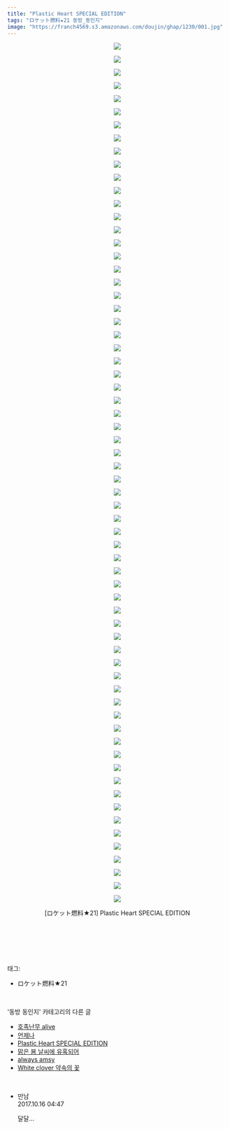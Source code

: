 ```yaml
---
title: "Plastic Heart SPECIAL EDITION"
tags: "ロケット燃料★21 동방_동인지"
image: "https://franch4569.s3.amazonaws.com/doujin/ghap/1230/001.jpg"
---
```

<div class="article">
<p style="text-align: center; clear: none; float: none;"><img src="{{ site.imgserver2 }}/ghap/1230/001.jpg"/></p>
<p style="text-align: center; clear: none; float: none;"><img src="{{ site.imgserver2 }}/ghap/1230/002.jpg"/></p>
<p style="text-align: center; clear: none; float: none;"><img src="{{ site.imgserver2 }}/ghap/1230/003.jpg"/></p>
<p style="text-align: center; clear: none; float: none;"><img src="{{ site.imgserver2 }}/ghap/1230/004.jpg"/></p>
<p style="text-align: center; clear: none; float: none;"><img src="{{ site.imgserver2 }}/ghap/1230/005.jpg"/></p>
<p style="text-align: center; clear: none; float: none;"><img src="{{ site.imgserver2 }}/ghap/1230/006.jpg"/></p>
<p style="text-align: center; clear: none; float: none;"><img src="{{ site.imgserver2 }}/ghap/1230/007.jpg"/></p>
<p style="text-align: center; clear: none; float: none;"><img src="{{ site.imgserver2 }}/ghap/1230/008.jpg"/></p>
<p style="text-align: center; clear: none; float: none;"><img src="{{ site.imgserver2 }}/ghap/1230/009.jpg"/></p>
<p style="text-align: center; clear: none; float: none;"><img src="{{ site.imgserver2 }}/ghap/1230/010.jpg"/></p>
<p style="text-align: center; clear: none; float: none;"><img src="{{ site.imgserver2 }}/ghap/1230/011.jpg"/></p>
<p style="text-align: center; clear: none; float: none;"><img src="{{ site.imgserver2 }}/ghap/1230/012.jpg"/></p>
<p style="text-align: center; clear: none; float: none;"><img src="{{ site.imgserver2 }}/ghap/1230/013.jpg"/></p>
<p style="text-align: center; clear: none; float: none;"><img src="{{ site.imgserver2 }}/ghap/1230/014.jpg"/></p>
<p style="text-align: center; clear: none; float: none;"><img src="{{ site.imgserver2 }}/ghap/1230/015.jpg"/></p>
<p style="text-align: center; clear: none; float: none;"><img src="{{ site.imgserver2 }}/ghap/1230/016.jpg"/></p>
<p style="text-align: center; clear: none; float: none;"><img src="{{ site.imgserver2 }}/ghap/1230/017.jpg"/></p>
<p style="text-align: center; clear: none; float: none;"><img src="{{ site.imgserver2 }}/ghap/1230/018.jpg"/></p>
<p style="text-align: center; clear: none; float: none;"><img src="{{ site.imgserver2 }}/ghap/1230/019.jpg"/></p>
<p style="text-align: center; clear: none; float: none;"><img src="{{ site.imgserver2 }}/ghap/1230/020.jpg"/></p>
<p style="text-align: center; clear: none; float: none;"><img src="{{ site.imgserver2 }}/ghap/1230/021.jpg"/></p>
<p style="text-align: center; clear: none; float: none;"><img src="{{ site.imgserver2 }}/ghap/1230/022.jpg"/></p>
<p style="text-align: center; clear: none; float: none;"><img src="{{ site.imgserver2 }}/ghap/1230/023.jpg"/></p>
<p style="text-align: center; clear: none; float: none;"><img src="{{ site.imgserver2 }}/ghap/1230/024.jpg"/></p>
<p style="text-align: center; clear: none; float: none;"><img src="{{ site.imgserver2 }}/ghap/1230/025.jpg"/></p>
<p style="text-align: center; clear: none; float: none;"><img src="{{ site.imgserver2 }}/ghap/1230/026.jpg"/></p>
<p style="text-align: center; clear: none; float: none;"><img src="{{ site.imgserver2 }}/ghap/1230/027.jpg"/></p>
<p style="text-align: center; clear: none; float: none;"><img src="{{ site.imgserver2 }}/ghap/1230/028.jpg"/></p>
<p style="text-align: center; clear: none; float: none;"><img src="{{ site.imgserver2 }}/ghap/1230/029.jpg"/></p>
<p style="text-align: center; clear: none; float: none;"><img src="{{ site.imgserver2 }}/ghap/1230/030.jpg"/></p>
<p style="text-align: center; clear: none; float: none;"><img src="{{ site.imgserver2 }}/ghap/1230/031.jpg"/></p>
<p style="text-align: center; clear: none; float: none;"><img src="{{ site.imgserver2 }}/ghap/1230/032.jpg"/></p>
<p style="text-align: center; clear: none; float: none;"><img src="{{ site.imgserver2 }}/ghap/1230/033.jpg"/></p>
<p style="text-align: center; clear: none; float: none;"><img src="{{ site.imgserver2 }}/ghap/1230/034.jpg"/></p>
<p style="text-align: center; clear: none; float: none;"><img src="{{ site.imgserver2 }}/ghap/1230/035.jpg"/></p>
<p style="text-align: center; clear: none; float: none;"><img src="{{ site.imgserver2 }}/ghap/1230/036.jpg"/></p>
<p style="text-align: center; clear: none; float: none;"><img src="{{ site.imgserver2 }}/ghap/1230/037.jpg"/></p>
<p style="text-align: center; clear: none; float: none;"><img src="{{ site.imgserver2 }}/ghap/1230/038.jpg"/></p>
<p style="text-align: center; clear: none; float: none;"><img src="{{ site.imgserver2 }}/ghap/1230/039.jpg"/></p>
<p style="text-align: center; clear: none; float: none;"><img src="{{ site.imgserver2 }}/ghap/1230/040.jpg"/></p>
<p style="text-align: center; clear: none; float: none;"><img src="{{ site.imgserver2 }}/ghap/1230/041.jpg"/></p>
<p style="text-align: center; clear: none; float: none;"><img src="{{ site.imgserver2 }}/ghap/1230/042.jpg"/></p>
<p style="text-align: center; clear: none; float: none;"><img src="{{ site.imgserver2 }}/ghap/1230/043.jpg"/></p>
<p style="text-align: center; clear: none; float: none;"><img src="{{ site.imgserver2 }}/ghap/1230/044.jpg"/></p>
<p style="text-align: center; clear: none; float: none;"><img src="{{ site.imgserver2 }}/ghap/1230/045.jpg"/></p>
<p style="text-align: center; clear: none; float: none;"><img src="{{ site.imgserver2 }}/ghap/1230/046.jpg"/></p>
<p style="text-align: center; clear: none; float: none;"><img src="{{ site.imgserver2 }}/ghap/1230/047.jpg"/></p>
<p style="text-align: center; clear: none; float: none;"><img src="{{ site.imgserver2 }}/ghap/1230/048.jpg"/></p>
<p style="text-align: center; clear: none; float: none;"><img src="{{ site.imgserver2 }}/ghap/1230/049.jpg"/></p>
<p style="text-align: center; clear: none; float: none;"><img src="{{ site.imgserver2 }}/ghap/1230/050.jpg"/></p>
<p style="text-align: center; clear: none; float: none;"><img src="{{ site.imgserver2 }}/ghap/1230/051.jpg"/></p>
<p style="text-align: center; clear: none; float: none;"><img src="{{ site.imgserver2 }}/ghap/1230/052.jpg"/></p>
<p style="text-align: center; clear: none; float: none;"><img src="{{ site.imgserver2 }}/ghap/1230/053.jpg"/></p>
<p style="text-align: center; clear: none; float: none;"><img src="{{ site.imgserver2 }}/ghap/1230/054.jpg"/></p>
<p style="text-align: center; clear: none; float: none;"><img src="{{ site.imgserver2 }}/ghap/1230/055.jpg"/></p>
<p style="text-align: center; clear: none; float: none;"><img src="{{ site.imgserver2 }}/ghap/1230/056.jpg"/></p>
<p style="text-align: center; clear: none; float: none;"><img src="{{ site.imgserver2 }}/ghap/1230/057.jpg"/></p>
<p style="text-align: center; clear: none; float: none;"><img src="{{ site.imgserver2 }}/ghap/1230/058.jpg"/></p>
<p style="text-align: center; clear: none; float: none;"><img src="{{ site.imgserver2 }}/ghap/1230/059.jpg"/></p>
<p style="text-align: center; clear: none; float: none;"><img src="{{ site.imgserver2 }}/ghap/1230/060.jpg"/></p>
<p style="text-align: center; clear: none; float: none;"><img src="{{ site.imgserver2 }}/ghap/1230/061.jpg"/></p>
<p style="text-align: center; clear: none; float: none;"><img src="{{ site.imgserver2 }}/ghap/1230/062.jpg"/></p>
<p style="text-align: center; clear: none; float: none;"><img src="{{ site.imgserver2 }}/ghap/1230/063.jpg"/></p>
<p style="text-align: center; clear: none; float: none;"><img src="{{ site.imgserver2 }}/ghap/1230/064.jpg"/></p>
<p style="text-align: center; clear: none; float: none;"><img src="{{ site.imgserver2 }}/ghap/1230/065.jpg"/></p>
<p style="text-align: center; clear: none; float: none;"><img src="{{ site.imgserver2 }}/ghap/1230/066.jpg"/></p>
<p style="text-align: center; clear: none; float: none;">[ロケット燃料★21] Plastic Heart SPECIAL EDITION</p>
<p style="text-align: center; clear: none; float: none;"><br/></p>
<p><br/></p>
</div><br/>
<div class="tagTrail">
<p>태그: </p>
<ul>
<li>ロケット燃料★21</li>
</ul>
</div><br/>
<div class="another">
<p>'동방 동인지' 카테고리의 다른 글</p>
<ul>
<li><a href="/ghap_1232">호족난무 alive</a></li>
<li><a href="/ghap_1231">언제나</a></li>
<li><a href="/ghap_1230">Plastic Heart SPECIAL EDITION</a></li>
<li><a href="/ghap_1229">맑은 봄 날씨에 유혹되어</a></li>
<li><a href="/ghap_1228">always amsy</a></li>
<li><a href="/ghap_1227">White clover 약속의 꽃</a></li>
</ul>
</div><br/>
<div class="cb_module cb_fluid">
<div class="cb_wrt cb_profile">
<div class="comment">
<ul>
<li class="cb_thumb_off" id="comment15106376">
<div class="cb_comment_area">
<div class="cb_info_area">
<div class="cb_section">
<span class="cb_nick_name">만남</span>
</div>
<div class="cb_section">
<span class="cb_date">2017.10.16 04:47 </span>
</div>
</div>
<div class="cb_dsc_comment">
<p class="cb_dsc">
											달달...
										</p>
</div>
</div></li>
</ul>
</div>
</div><!-- commentList close -->
</div><br/>
